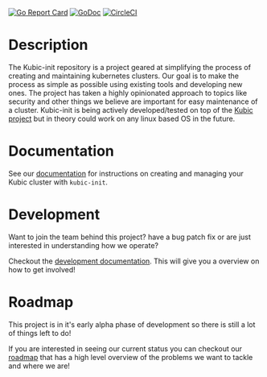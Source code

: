 
[![Go Report Card](https://goreportcard.com/badge/github.com/kubic-project/kubic-init)](https://goreportcard.com/report/github.com/kubic-project/kubic-init)  [![GoDoc](https://godoc.org/github.com/kubic-project/kubic-init?status.svg)](https://godoc.org/github.com/kubic-project/kubic-init) [![CircleCI](https://circleci.com/gh/kubic-project/kubic-init/tree/master.svg?style=svg)](https://circleci.com/gh/kubic-project/kubic-init/tree/master)

# Description

The Kubic-init repository is a project geared at simplifying the process of creating and maintaining kubernetes clusters. Our goal is to make the process as simple as possible using existing tools and developing new ones. The project has taken a highly opinionated approach to topics like security and other things we believe are important for easy maintenance of a cluster. Kubic-init is being actively developed/tested on top of the [Kubic project](https://en.opensuse.org/Portal:Kubic) but in theory could work on any linux based OS in the future.

# Documentation

See our [documentation](docs/README.md) for instructions on creating and managing
your Kubic cluster with `kubic-init`.

# Development

Want to join the team behind this project? have a bug patch fix or are just interested in understanding how we operate?

Checkout the [development documentation](docs/devel.md). This will give you a overview on how to get involved!

# Roadmap

This project is in it's early alpha phase of development so there is still a lot of things left to do! 

If you are interested in seeing our current status you can checkout our [roadmap](docs/roadmap.md) that has a high level overview of the problems we want to tackle and where we are!
